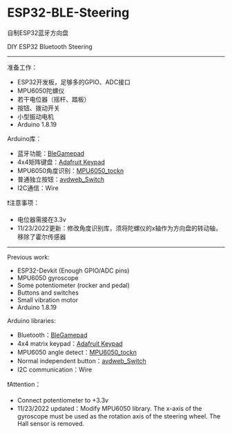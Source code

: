 # ESP32-BLE-Steering
自制ESP32蓝牙方向盘

DIY ESP32 Bluetooth Steering

<hr/>

准备工作：
* ESP32开发板，足够多的GPIO、ADC接口
* MPU6050陀螺仪
* 若干电位器（摇杆、踏板）
* 按钮、拨动开关
* 小型振动电机
* Arduino 1.8.19

Arduino库：
* 蓝牙功能：[BleGamepad](https://github.com/lemmingDev/ESP32-BLE-Gamepad/)
* 4x4矩阵键盘：[Adafruit Keypad](https://github.com/adafruit/Adafruit_Keypad)
* MPU6050角度识别：[MPU6050_tockn](https://github.com/bjtu-bhm/madgwick_steer)
* 普通独立按钮：[avdweb_Switch](https://github.com/avandalen/avdweb_Switch)
* I2C通信：Wire

❗注意事项：
* 电位器需接在3.3v
* 11/23/2022更新：修改角度识别库，须将陀螺仪的x轴作为方向盘的转动轴，移除了霍尔传感器


<hr/>

Previous work:
* ESP32-Devkit (Enough GPIO/ADC pins)
* MPU6050 gyroscope
* Some potentiometer (rocker and pedal)
* Buttons and switches
* Small vibration motor
* Arduino 1.8.19

Arduino libraries:
* Bluetooth：[BleGamepad](https://github.com/lemmingDev/ESP32-BLE-Gamepad/)
* 4x4 matrix keypad：[Adafruit Keypad](https://github.com/adafruit/Adafruit_Keypad)
* MPU6050 angle detect：[MPU6050_tockn](https://github.com/bjtu-bhm/madgwick_steer)
* Normal independent button：[avdweb_Switch](https://github.com/avandalen/avdweb_Switch)
* I2C communication：Wire

❗Attention：
* Connect potentiometer to +3.3v
* 11/23/2022 updated：Modify MPU6050 library. The x-axis of the gyroscope must be used as the rotation axis of the steering wheel. The Hall sensor is removed.
